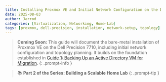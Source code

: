 ```yaml
---
title: Installing Proxmox VE and Initial Network Configuration on the Dell Precision 7710
date: 2025-08-03
author: Jarrod
categories: [Virtualization, Networking, Home-Lab]
tags: [proxmox, dell-precision, installation, network-setup, topology]
---
```


> **Coming Soon:** This guide will document the bare-metal installation of Proxmox VE on the Dell Precision 7710, including initial network configuration and topology planning. It builds on the foundation established in [Guide 1: Backing Up an Active Directory VM for Migration](/posts/ad-migration-bkup).
{: .prompt-info }

> 📚 **Part 2 of the Series: Building a Scalable Home Lab**
{: .prompt-tip }
